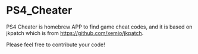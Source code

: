 # PS4_Cheater

PS4 Cheater is homebrew APP to find game cheat codes, and it is based on jkpatch which is from https://github.com/xemio/jkpatch.

Please feel free to contribute your code!

